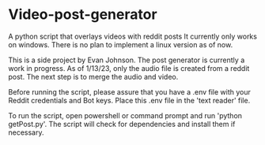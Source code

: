 # Video-post-generator
A python script that overlays videos with reddit posts
It currently only works on windows. There is no plan to implement a linux version as of now.

This is a side project by Evan Johnson.
The post generator is currently a work in progress.
As of 1/13/23, only the audio file is created from a reddit post.
The next step is to merge the audio and video.

Before running the script, please assure that you have a .env file with your Reddit credentials and Bot keys.
Place this .env file in the 'text reader' file.

To run the script, open powershell or command prompt and run 'python getPost.py'.
The script will check for dependencies and install them if necessary.

